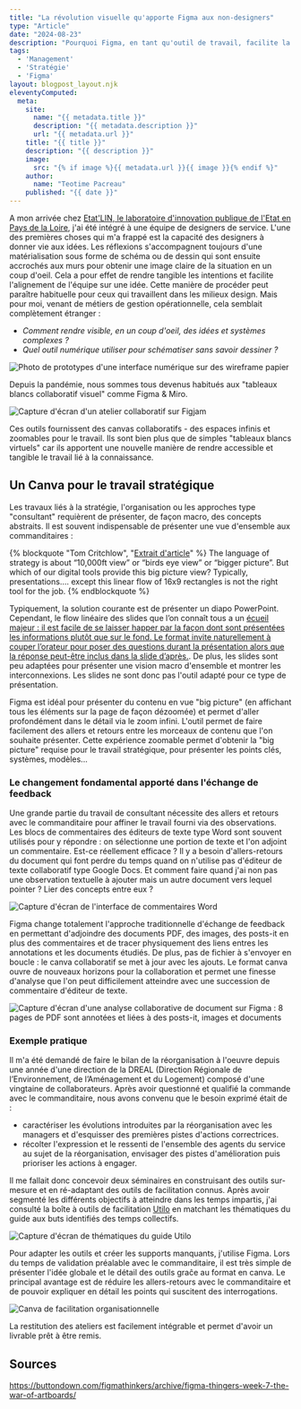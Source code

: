 ```yaml
---
title: "La révolution visuelle qu'apporte Figma aux non-designers"
type: "Article"
date: "2024-08-23"
description: "Pourquoi Figma, en tant qu'outil de travail, facilite la collaboration et l'échange de feedback pour les Knowledge Worker"
tags: 
  - 'Management'
  - 'Stratégie'
  - 'Figma'
layout: blogpost_layout.njk
eleventyComputed:
  meta:
    site:
      name: "{{ metadata.title }}"
      description: "{{ metadata.description }}"
      url: "{{ metadata.url }}"
    title: "{{ title }}"
    description: "{{ description }}"
    image:
      src: "{% if image %}{{ metadata.url }}{{ image }}{% endif %}"
    author:
      name: "Teotime Pacreau"
    published: "{{ date }}"
---
```

A mon arrivée chez [Etat'LIN, le laboratoire d'innovation publique de l'Etat en Pays de la Loire](https://www.modernisation.gouv.fr/laboratoires/etatlin), j'ai été intégré à une équipe de designers de service. L'une des premières choses qui m'a frappé est la capacité des designers à donner vie aux idées. Les réflexions s'accompagnent toujours d'une matérialisation sous forme de schéma ou de dessin qui sont ensuite accrochés aux murs pour obtenir une image claire de la situation en un coup d'oeil. Cela a pour effet de rendre tangible les intentions et facilite l'alignement de l'équipe sur une idée.
Cette manière de procéder peut paraître habituelle pour ceux qui travaillent dans les milieux design. Mais pour moi, venant de métiers de gestion opérationnelle, cela semblait complètement étranger :
- *Comment rendre visible, en un coup d'oeil, des idées et systèmes complexes ?*
- *Quel outil numérique utiliser pour schématiser sans savoir dessiner ?*

![Photo de prototypes d'une interface numérique sur des wireframe papier](/img/prototypage-design.png "Exemple de prototype conçu par mes collègues designer, photo par Maxime Huriez")

Depuis la pandémie, nous sommes tous devenus habitués aux "tableaux blancs collaboratif visuel" comme Figma & Miro.

![Capture d'écran d'un atelier collaboratif sur Figjam](/img/figjam_collaboratif.png "Un atelier collaboratif sur le tableau collaboratif de Figma")

Ces outils fournissent des canvas collaboratifs - des espaces infinis et zoomables pour le travail. Ils sont bien plus que de simples "tableaux blancs virtuels" car ils apportent une nouvelle manière de rendre accessible et tangible le travail lié à la connaissance.

## Un Canva pour le travail stratégique
Les travaux liés à la stratégie, l'organisation ou les approches type "consultant" requièrent de présenter, de façon macro, des concepts abstraits. Il est souvent indispensable de présenter une vue d'ensemble aux commanditaires :

{% blockquote "Tom Critchlow", "[Extrait d'article](https://newsletter.seomba.com/i/33888235/a-canvas-for-strategy-work)" %}
The language of strategy is about “10,000ft view” or “birds eye view” or “bigger picture”. But which of our digital tools provide this big picture view? Typically, presentations…. except this linear flow of 16x9 rectangles is not the right tool for the job.
{% endblockquote %}

Typiquement, la solution courante est de présenter un diapo PowerPoint. Cependant, le flow linéaire des slides que l’on connaît tous a un [écueil majeur : il est facile de se laisser happer par la façon dont sont présentées les informations plutôt que sur le fond. Le format invite naturellement à couper l’orateur pour poser des questions durant la présentation alors que la réponse peut-être inclus dans la slide d’après.](https://www.teotimepacreau.fr/blog/amazon-memo-6-pages/#:~:text=meetings%20non-n%C3%A9cessaires-,pourquoi%20powerpoint%20n%E2%80%99est%20pas%20efficace%20en%20reunion%20et%20banni%20par%20amazon,-From%3A%20Bezos%2C%20Jeff). De plus, les slides sont peu adaptées pour présenter une vision macro d'ensemble et montrer les interconnexions. Les slides ne sont donc pas l'outil adapté pour ce type de présentation.

Figma est idéal pour présenter du contenu en vue "big picture" (en affichant tous les éléments sur la page de façon dézoomée) et permet d'aller profondément dans le détail via le zoom infini. L'outil permet de faire facilement des allers et retours entre les morceaux de contenu que l'on souhaite présenter. Cette expérience zoomable permet d'obtenir la "big picture" requise pour le travail stratégique, pour présenter les points clés, systèmes, modèles...

### Le changement fondamental apporté dans l'échange de feedback
Une grande partie du travail de consultant nécessite des allers et retours avec le commanditaire pour affiner le travail fourni via des observations. Les blocs de commentaires des éditeurs de texte type Word sont souvent utilisés pour y répondre : on sélectionne une portion de texte et l'on adjoint un commentaire. Est-ce réellement efficace ? Il y a besoin d'allers-retours du document qui font perdre du temps quand on n'utilise pas d'éditeur de texte collaboratif type Google Docs. Et comment faire quand j'ai non pas une observation textuelle à ajouter mais un autre document vers lequel pointer ? Lier des concepts entre eux ?

![Capture d'écran de l'interface de commentaires Word](/img/commentaires_word.png "L'interface de commentaires Word")

Figma change totalement l'approche traditionnelle d'échange de feedback en permettant d'adjoindre des documents PDF, des images, des posts-it en plus des commentaires et de tracer physiquement des liens entres les annotations et les documents étudiés. De plus, pas de fichier à s'envoyer en boucle : le canva collaboratif se met à jour avec les ajouts. Le format canva ouvre de nouveaux horizons pour la collaboration et permet une finesse d'analyse que l'on peut difficilement atteindre avec une succession de commentaire d'éditeur de texte.

![Capture d'écran d'une analyse collaborative de document sur Figma : 8 pages de PDF sont annotées et liées à des posts-it, images et documents](/img/analyse_collaborative_figma.png "Une analyse collaborative de document sur Figma")

### Exemple pratique
Il m'a été demandé de faire le bilan de la réorganisation à l'oeuvre depuis une année d'une direction de la DREAL (Direction Régionale de l’Environnement, de l’Aménagement et du Logement) composé d'une vingtaine de collaborateurs.
Après avoir questionné et qualifié la commande avec le commanditaire, nous avons convenu que le besoin exprimé était de :
- caractériser les évolutions introduites par la réorganisation avec les managers et d'esquisser des premières pistes d'actions correctrices.
- récolter l'expression et le ressenti de l'ensemble des agents du service au sujet de la réorganisation, envisager des pistes d'amélioration puis prioriser les actions à engager.

Il me fallait donc concevoir deux séminaires en construisant des outils sur-mesure et en ré-adaptant des outils de facilitation connus. Après avoir segmenté les différents objectifs à atteindre dans les temps impartis, j'ai consulté la boîte à outils de facilitation [Utilo](https://www.utilo.org/outils/) en matchant les thématiques du guide aux buts identifiés des temps collectifs.

![Capture d'écran de thématiques du guide Utilo](/img/utilo.png "Thématiques du guide Utilo")

Pour adapter les outils et créer les supports manquants, j'utilise Figma. Lors du temps de validation préalable avec le commanditaire, il est très simple de présenter l'idée globale et le détail des outils graĉe au format en canva. Le principal avantage est de réduire les allers-retours avec le commanditaire et de pouvoir expliquer en détail les points qui suscitent des interrogations.

![Canva de facilitation organisationnelle](/img/facilitation_organisationnelle.png "Le canva de facilitation organisationnelle proposé")

La restitution des ateliers est facilement intégrable et permet d'avoir un livrable prêt à être remis.

## Sources
<https://buttondown.com/figmathinkers/archive/figma-thingers-week-7-the-war-of-artboards/>
